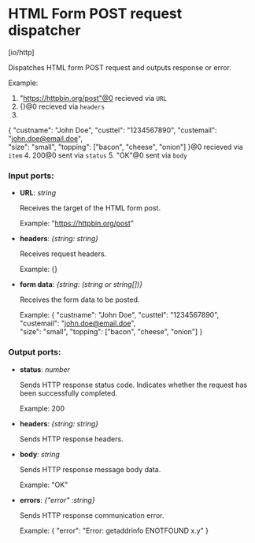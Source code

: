 # HTML Form POST request dispatcher

[io/http]

Dispatches HTML form POST request and outputs response or error.

Example: 
1. "https://httpbin.org/post"@0 recieved via `URL` 
2.  {}@0 recieved via `headers` 
3. 
{
  "custname": "John Doe",
  "custtel": "1234567890", 
  "custemail": "john.doe@email.doe",  
  "size": "small",
  "topping": ["bacon", "cheese", "onion"]
}@0 recieved via `item` 
4. 200@0 sent via `status`
5. "OK"@0 sent via `body`

### Input ports:

* __URL__: _string_

    Receives the target of the HTML form post.
    
    Example:
    "https://httpbin.org/post"



* __headers__: _{string: string}_

    Receives request headers. 
    
    Example:
    {}



* __form data__: _{string: (string or string[])}_

    Receives the form data to be posted.
    
    Example:
    {
      "custname": "John Doe",
      "custtel": "1234567890", 
      "custemail": "john.doe@email.doe",  
    "size": "small",
    "topping": ["bacon", "cheese", "onion"]
    }



### Output ports:

* __status__: _number_

    Sends HTTP response status code. Indicates whether the request has been  successfully completed.
    
    Example:
    200



* __headers__: _{string: string}_

    Sends HTTP response headers.



* __body__: _string_

    Sends HTTP response message body data.
    
    Example:
    "OK"



* __errors__: _{"error" :string}_

    Sends HTTP response communication error.
    
    
    Example:
    {
      "error": "Error: getaddrinfo ENOTFOUND x.y"
    } 



